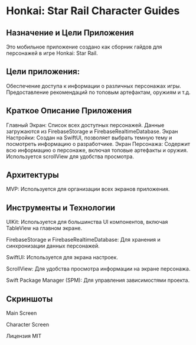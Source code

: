 # Honkai: Star Rail Character Guides
## Назначение и Цели Приложения
Это мобильное приложение создано как сборник гайдов для персонажей в игре Honkai: Star Rail.

## Цели приложения:
Обеспечение доступа к информации о различных персонажах игры.
Предоставление рекомендаций по топовым артефактам, оружиям и т.д.

## Краткое Описание Приложения
Главный Экран: Список всех доступных персонажей. Данные загружаются из FirebaseStorage и FirebaseRealtimeDatabase.
Экран Настройки: Создан на SwiftUI, позволяет выбрать темную тему и посмотреть информацию о разработчике.
Экран Персонажа: Содержит всю информацию о персонаже, включая топовые артефакты и оружия. Используется scrollView для удобства просмотра.

## Архитектуры
MVP: Используется для организации всех экранов приложения.

## Инструменты и Технологии
UIKit: Используется для большинства UI компонентов, включая TableView на главном экране.


FirebaseStorage и FirebaseRealtimeDatabase: Для хранения и синхронизации данных персонажей.


SwiftUI: Используется для экрана настроек.


ScrollView: Для удобства просмотра информации на экране персонажа.


Swift Package Manager (SPM): Для управления зависимостями проекта.

## Скриншоты
Main Screen

Character Screen

Лицензия
MIT
